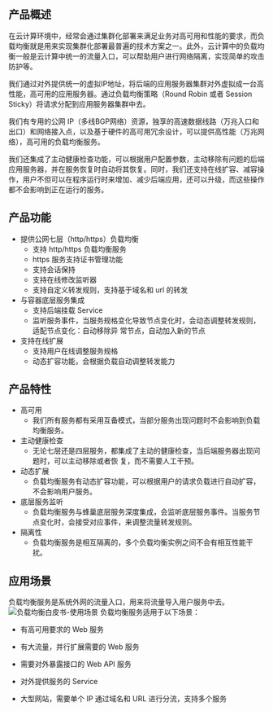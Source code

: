 ## 产品概述

在云计算环境中，经常会通过集群化部署来满足业务对高可用和性能的要求，而负载均衡就是用来实现集群化部署最普遍的技术方案之一。此外，云计算中的负载均衡一般是云计算中统一的流量入口，可以帮助用户进行网络隔离，实现简单的攻击防护等。

我们通过对外提供统一的虚拟IP地址，将后端的应用服务器集群对外虚拟成一台高性能，高可用的应用服务器。通过负载均衡策略（Round Robin 或者 Session Sticky）将请求分配到应用服务器集群中去。

我们有专用的公网 IP（多线BGP网络）资源，独享的高速数据线路（万兆入口和出口）和网络接入点，以及基于硬件的高可用冗余设计，可以提供高性能（万兆网络），高可用的负载均衡服务。

我们还集成了主动健康检查功能，可以根据用户配置参数，主动移除有问题的后端应用服务器，并在服务恢复时自动将其恢复。同时，我们还支持在线扩容、减容操作，用户不但可以在程序运行时来增加、减少后端应用，还可以升级，而这些操作都不会影响到正在运行的服务。

## 产品功能

* 提供公网七层（http/https）负载均衡
	* 支持 http/https 负载均衡服务
	* https 服务支持证书管理功能
	* 支持会话保持
	* 支持在线修改监听器
	* 支持自定义转发规则，支持基于域名和 url 的转发
* 与容器底层服务集成
	* 支持后端挂载 Service
	* 监听服务事件，当服务规格变化导致节点变化时，会动态调整转发规则，适配节点变化：自动移除异   常节点，自动加入新的节点
* 支持在线扩展
	* 支持用户在线调整服务规格
	* 动态扩容功能，会根据负载自动调整转发能力

## 产品特性

* 高可用
	* 我们所有服务都有采用互备模式，当部分服务出现问题时不会影响到负载均衡服务。
* 主动健康检查
	* 无论七层还是四层服务，都集成了主动的健康检查，当后端服务器出现问题时，可以主动移除或者恢   复，而不需要人工干预。
* 动态扩展
	* 负载均衡服务有动态扩容功能，可以根据用户的请求负载进行自动扩容，不会影响用户服务。
* 底层服务监听
	* 负载均衡服务与蜂巢底层服务深度集成，会监听底层服务事件。当服务节点变化时，会接受对应事件，来调整流量转发规则。
* 隔离性
	* 负载均衡服务是相互隔离的，多个负载均衡实例之间不会有相互性能干扰。

## 应用场景

负载均衡服务是系统外网的流量入口，用来将流量导入用户服务中去。
![负载均衡白皮书-使用场景][1]
负载均衡服务适用于以下场景：
* 有高可用要求的 Web 服务
* 有大流量，并行扩展需要的 Web 服务
* 需要对外暴露接口的 Web API 服务
* 对外提供服务的 Service
* 大型网站，需要单个 IP 通过域名和 URL 进行分流，支持多个服务


  [1]: ./images/%E8%B4%9F%E8%BD%BD%E5%9D%87%E8%A1%A1%E7%99%BD%E7%9A%AE%E4%B9%A6-%E4%BD%BF%E7%94%A8%E5%9C%BA%E6%99%AF%20%281%29.png "负载均衡白皮书-使用场景 &#40;1&#41;.png"